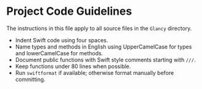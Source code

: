 # Project Code Guidelines

The instructions in this file apply to all source files in the `Glancy` directory.

- Indent Swift code using four spaces.
- Name types and methods in English using UpperCamelCase for types and lowerCamelCase for methods.
- Document public functions with Swift style comments starting with `///`.
- Keep functions under 80 lines when possible.
- Run `swiftformat` if available; otherwise format manually before committing.
